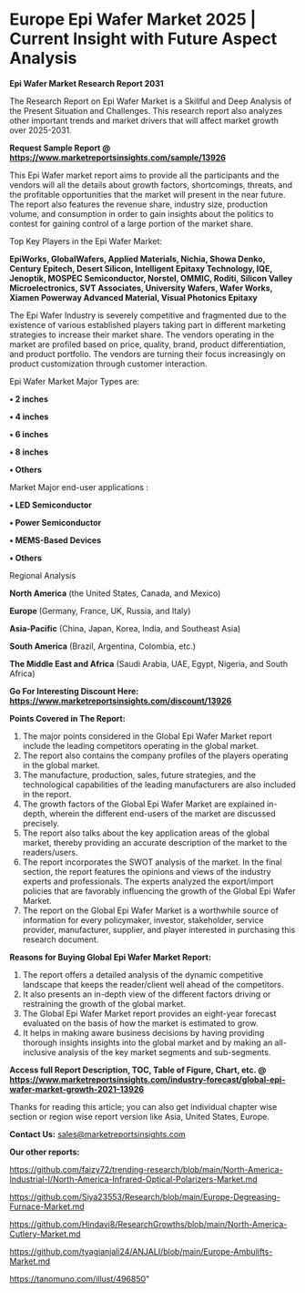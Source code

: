 # Europe Epi Wafer Market 2025 | Current Insight with Future Aspect Analysis

<strong>Epi Wafer Market Research Report 2031</strong>

The Research Report on Epi Wafer Market is a Skillful and Deep Analysis of the Present Situation and Challenges. This research report also analyzes other important trends and market drivers that will affect market growth over 2025-2031.

<strong>Request Sample Report @ <a href=https://www.marketreportsinsights.com/sample/13926>https://www.marketreportsinsights.com/sample/13926</a></strong>

This Epi Wafer market report aims to provide all the participants and the vendors will all the details about growth factors, shortcomings, threats, and the profitable opportunities that the market will present in the near future. The report also features the revenue share, industry size, production volume, and consumption in order to gain insights about the politics to contest for gaining control of a large portion of the market share.

Top Key Players in the Epi Wafer Market:

<strong>EpiWorks, GlobalWafers, Applied Materials, Nichia, Showa Denko, Century Epitech, Desert Silicon, Intelligent Epitaxy Technology, IQE, Jenoptik, MOSPEC Semiconductor, Norstel, OMMIC, Roditi, Silicon Valley Microelectronics, SVT Associates, University Wafers, Wafer Works, Xiamen Powerway Advanced Material, Visual Photonics Epitaxy</strong>

The Epi Wafer Industry is severely competitive and fragmented due to the existence of various established players taking part in different marketing strategies to increase their market share. The vendors operating in the market are profiled based on price, quality, brand, product differentiation, and product portfolio. The vendors are turning their focus increasingly on product customization through customer interaction.

Epi Wafer Market Major Types are:

<strong>• 2 inches

• 4 inches

• 6 inches

• 8 inches

• Others</strong>

Market Major end-user applications :

<strong>• LED Semiconductor

• Power Semiconductor

• MEMS-Based Devices

• Others</strong>

Regional Analysis

</u><strong><b>North America</b></strong> (the United States, Canada, and Mexico)

<strong><b>Europe </b></strong>(Germany, France, UK, Russia, and Italy)

<strong><b>Asia-Pacific</b></strong> (China, Japan, Korea, India, and Southeast Asia)

<strong><b>South America</b></strong> (Brazil, Argentina, Colombia, etc.)

<strong><b>The Middle East and Africa</b></strong> (Saudi Arabia, UAE, Egypt, Nigeria, and South Africa)

<strong>Go For Interesting Discount Here: <a href=https://www.marketreportsinsights.com/discount/13926>https://www.marketreportsinsights.com/discount/13926</a></strong>

<strong>Points Covered in The Report:</strong>
<ol>
  <li>The major points considered in the Global Epi Wafer Market report include the leading competitors operating in the global market.</li>
  <li>The report also contains the company profiles of the players operating in the global market.</li>
  <li>The manufacture, production, sales, future strategies, and the technological capabilities of the leading manufacturers are also included in the report.</li>
  <li>The growth factors of the Global Epi Wafer Market are explained in-depth, wherein the different end-users of the market are discussed precisely.</li>
  <li>The report also talks about the key application areas of the global market, thereby providing an accurate description of the market to the readers/users.</li>
  <li>The report incorporates the SWOT analysis of the market. In the final section, the report features the opinions and views of the industry experts and professionals. The experts analyzed the export/import policies that are favorably influencing the growth of the Global Epi Wafer Market.</li>
  <li>The report on the Global Epi Wafer Market is a worthwhile source of information for every policymaker, investor, stakeholder, service provider, manufacturer, supplier, and player interested in purchasing this research document.</li>
</ol>
<strong>Reasons for Buying Global Epi Wafer Market Report:</strong>

<ol>
  <li>The report offers a detailed analysis of the dynamic competitive landscape that keeps the reader/client well ahead of the competitors.</li>
  <li>It also presents an in-depth view of the different factors driving or restraining the growth of the global market.</li>
  <li>The Global Epi Wafer Market report provides an eight-year forecast evaluated on the basis of how the market is estimated to grow.</li>
  <li>It helps in making aware business decisions by having providing thorough insights insights into the global market and by making an all-inclusive analysis of the key market segments and sub-segments.</li>
</ol>
<strong>Access full Report Description, TOC, Table of Figure, Chart, etc. @ <a href=https://www.marketreportsinsights.com/industry-forecast/global-epi-wafer-market-growth-2021-13926>https://www.marketreportsinsights.com/industry-forecast/global-epi-wafer-market-growth-2021-13926</a></strong>


Thanks for reading this article; you can also get individual chapter wise section or region wise report version like Asia, United States, Europe.

<strong>Contact Us:</strong>
sales@marketreportsinsights.com

<strong>Our other reports:</strong>

<a href=https://github.com/faizy72/trending-research/blob/main/North-America-Industrial-I/North-America-Infrared-Optical-Polarizers-Market.md>https://github.com/faizy72/trending-research/blob/main/North-America-Industrial-I/North-America-Infrared-Optical-Polarizers-Market.md</a>

<a href=https://github.com/Siya23553/Research/blob/main/Europe-Degreasing-Furnace-Market.md>https://github.com/Siya23553/Research/blob/main/Europe-Degreasing-Furnace-Market.md</a>

<a href=https://github.com/Hindavi8/ResearchGrowths/blob/main/North-America-Cutlery-Market.md>https://github.com/Hindavi8/ResearchGrowths/blob/main/North-America-Cutlery-Market.md</a>

<a href=https://github.com/tyagianjali24/ANJALI/blob/main/Europe-Ambulifts-Market.md>https://github.com/tyagianjali24/ANJALI/blob/main/Europe-Ambulifts-Market.md</a>

<a href=https://tanomuno.com/illust/496850>https://tanomuno.com/illust/496850</a>"
